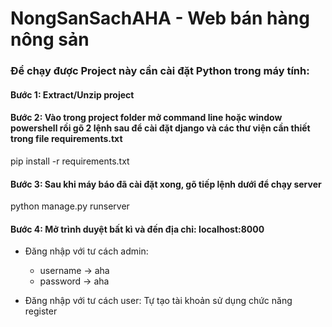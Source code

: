 # NongSanSachAHA - Web bán hàng nông sản

### Để chạy được Project này cần cài đặt Python trong máy tính:

#### Bước 1: Extract/Unzip project

#### Bước 2: Vào trong project folder mở command line hoặc window powershell rồi gõ 2 lệnh sau để cài đặt django và các thư viện cần thiết trong file requirements.txt

pip install -r requirements.txt

#### Bước 3: Sau khi máy báo đã cài đặt xong, gõ tiếp lệnh dưới để chạy server

python manage.py runserver

#### Bước 4: Mở trình duyệt bất kì và đến địa chỉ: localhost:8000

- Đăng nhập với tư cách admin:
  - username -> aha
  - password -> aha

- Đăng nhập với tư cách user: Tự tạo tài khoản sử dụng chức năng register 